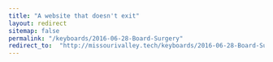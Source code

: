```yaml
---
title: "A website that doesn't exit"
layout: redirect
sitemap: false
permalink: "/keyboards/2016-06-28-Board-Surgery"
redirect_to:  "http://missourivalley.tech/keyboards/2016-06-28-Board-Surgery"
---
```

